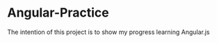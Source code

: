 Angular-Practice
================


The intention of this project is to show my progress learning Angular.js 


